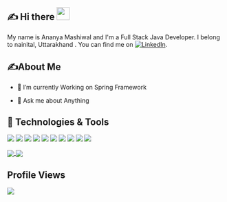 
## &#x270d; Hi there <img src="https://raw.githubusercontent.com/MartinHeinz/MartinHeinz/master/wave.gif" width="30px">

My name is Ananya Mashiwal and I'm a Full Stack Java Developer. I belong to nainital,  Uttarakhand . You can find me  on [![LinkedIn][1.2]][1].

## &#x270d;About Me

- 🌱 I’m currently Working on Spring Framework

- 💬 Ask me about Anything  

## 🔧 Technologies & Tools

![](https://img.shields.io/badge/Code-Java-informational?style=flat&logo=java&logoColor=white&color=2bbc8a)
![](https://img.shields.io/badge/Code-JavaScript-informational?style=flat&logo=javascript&logoColor=white&color=2bbc8a)
![](https://img.shields.io/badge/Code-C-informational?style=flat&logo=C&logoColor=white&color=2bbc8a)
![](https://img.shields.io/badge/Code-Css-informational?style=flat&logo=Css&logoColor=white&color=2bbc8a)
![](https://img.shields.io/badge/Code-Html-informational?style=flat&logo=Html&logoColor=white&color=2bbc8a)
![](https://img.shields.io/badge/Code-C++-informational?style=flat&logo=C++&logoColor=white&color=2bbc8a)
![](https://img.shields.io/badge/Code-MySql-informational?style=flat&logo=MySql&logoColor=white&color=2bbc8a)
![](https://img.shields.io/badge/Code-Spring-informational?style=flat&logo=Spring&logoColor=white&color=2bbc8a)
![](https://img.shields.io/badge/Code-Springboot-informational?style=flat&logo=Springboot&logoColor=white&color=2bbc8a)
![](https://img.shields.io/badge/Code-Hibernate-informational?style=flat&logo=Hibernate&logoColor=white&color=2bbc8a)


<a href="https://github.com/ananya-mashi/ananya-mashi">
  <img align="center" src="https://github-readme-stats.vercel.app/api?username=ananya-mashi&show_icons=true&line_height=27&count_private=true&title_color=ffffff&text_color=c9cacc&icon_color=2bbc8a&bg_color=1d1f21"  />
</a>

<a href="https://github.com/ananya-mashi/text-to-handwriting">
  <img align="center" src="https://github-readme-stats.vercel.app/api/pin/?username=ananya-mashi&repo=text-to-handwriting&title_color=ffffff&text_color=c9cacc&icon_color=2bbc8a&bg_color=1d1f21" />
</a>

<!-- Actual text -->

<!-- Icons -->

[1.2]: https://raw.githubusercontent.com/MartinHeinz/MartinHeinz/master/linkedin-3-16.png (LinkedIn icon without padding)

<!-- Links to your social media accounts -->


[1]: https://www.linkedin.com/in/ananya-mashi/

## Profile Views

![](https://komarev.com/ghpvc/?username=ananya-mashi&color=dc143c)

